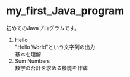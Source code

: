 # my_first_Java_program

初めてのJavaプログラムです。

1. Hello  
"Hello World"という文字列の出力  
基本を理解
4. Sum Numbers  
数字の合計を求める機能を作成
